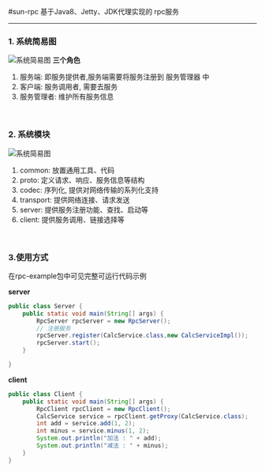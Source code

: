 #sun-rpc
基于Java8、Jetty、JDK代理实现的 rpc服务

---

### 1. 系统简易图
![系统简易图](http://sunk.oss-cn-beijing.aliyuncs.com/img/1581748401433_470cc437cf2e4f06a5dfd7ea8b73547c_%E7%B3%BB%E7%BB%9F%E7%AE%80%E6%98%93%E5%9B%BE.png?Expires=11042548401&OSSAccessKeyId=LTAIF1HOJ3o2NLGi&Signature=MnIPKmT4vSE1ZqbMnwBVlwtkyn4%3D)
**三个角色**
1. 服务端: 即服务提供者,服务端需要将服务注册到 服务管理器 中
2. 客户端: 服务调用者, 需要去服务
3. 服务管理者: 维护所有服务信息

<br>

### 2. 系统模块
![系统简易图](http://sunk.oss-cn-beijing.aliyuncs.com/img/1581748428290_6f5b6d90b3c84eea9e1d43f727d780a8_%E7%B3%BB%E7%BB%9F%E6%A8%A1%E5%9D%97.png?Expires=11042548428&OSSAccessKeyId=LTAIF1HOJ3o2NLGi&Signature=vti0yaXY1eVOZFrACO6ci5MEcm4%3D)
1. common: 放置通用工具、代码
2. proto: 定义请求、响应、服务信息等结构
3. codec: 序列化, 提供对网络传输的系列化支持
4. transport: 提供网络连接、请求发送
5. server: 提供服务注册功能、查找、启动等
6. client: 提供服务调用、链接选择等

<br>

### 3.使用方式
在rpc-example包中可见完整可运行代码示例

**server**

```java
public class Server {
    public static void main(String[] args) {
        RpcServer rpcServer = new RpcServer();
        // 注册服务
        rpcServer.register(CalcService.class,new CalcServiceImpl());
        rpcServer.start();
    }

}
```

**client**
```java
public class Client {
    public static void main(String[] args) {
        RpcClient rpcClient = new RpcClient();
        CalcService service = rpcClient.getProxy(CalcService.class);
        int add = service.add(1, 2);
        int minus = service.minus(1, 2);
        System.out.println("加法 : " + add);
        System.out.println("减法 : " + minus);
    }
}
```


 






